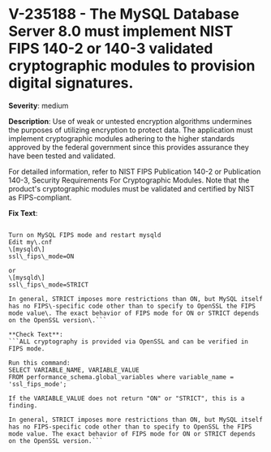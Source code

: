 # V-235188 - The MySQL Database Server 8.0 must implement NIST FIPS 140-2 or 140-3 validated cryptographic modules to provision digital signatures.

**Severity**: medium

**Description**:
Use of weak or untested encryption algorithms undermines the purposes of utilizing encryption to protect data. The application must implement cryptographic modules adhering to the higher standards approved by the federal government since this provides assurance they have been tested and validated.

For detailed information, refer to NIST FIPS Publication 140-2 or Publication 140-3, Security Requirements For Cryptographic Modules.  Note that the product's cryptographic modules must be validated and certified by NIST as FIPS-compliant.

**Fix Text**:
```Implement NIST FIPS validated cryptographic modules to provision digital signatures\.

Turn on MySQL FIPS mode and restart mysqld
Edit my\.cnf
\[mysqld\]
ssl\_fips\_mode=ON

or
\[mysqld\]
ssl\_fips\_mode=STRICT

In general, STRICT imposes more restrictions than ON, but MySQL itself has no FIPS\-specific code other than to specify to OpenSSL the FIPS mode value\. The exact behavior of FIPS mode for ON or STRICT depends on the OpenSSL version\.```

**Check Text**:
```ALL cryptography is provided via OpenSSL and can be verified in FIPS mode. 

Run this command:
SELECT VARIABLE_NAME, VARIABLE_VALUE
FROM performance_schema.global_variables where variable_name = 'ssl_fips_mode';

If the VARIABLE_VALUE does not return "ON" or "STRICT", this is a finding.

In general, STRICT imposes more restrictions than ON, but MySQL itself has no FIPS-specific code other than to specify to OpenSSL the FIPS mode value. The exact behavior of FIPS mode for ON or STRICT depends on the OpenSSL version.```
